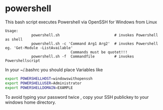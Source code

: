 powershell
==========


This bash script executes Powershell  via OpenSSH for Windows from Linux

```
Usage:
            powershell.sh                         # invokes Powershell as shell
            powershell.sh -c 'Command Arg1 Arg2'  # invokes Powershell eg. 'Get-Module -ListAvailable'
                              Commands must be quotet!!!   
            powershell.sh -f  Commandfile         # invokes Powershellscript
```

In your  ~/.bashrc you should place Variables like

```bash
export POWERSHELLHOST=windowswithopenssh
export POWERSHELLUSER=Administrator
export POWERSHELLDOMAIN=EXAMPLE
```

To avoid typing your password twice , copy your SSH publickey to your windows home directory.

